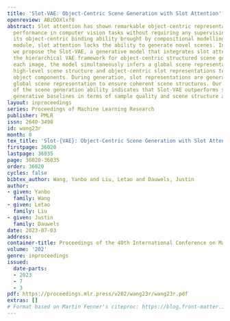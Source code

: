 ```yaml
---
title: 'Slot-VAE: Object-Centric Scene Generation with Slot Attention'
openreview: ABzDOXlxf0
abstract: Slot attention has shown remarkable object-centric representation learning
  performance in computer vision tasks without requiring any supervision. Despite
  its object-centric binding ability brought by compositional modelling, as a deterministic
  module, slot attention lacks the ability to generate novel scenes. In this paper,
  we propose the Slot-VAE, a generative model that integrates slot attention with
  the hierarchical VAE framework for object-centric structured scene generation. For
  each image, the model simultaneously infers a global scene representation to capture
  high-level scene structure and object-centric slot representations to embed individual
  object components. During generation, slot representations are generated from the
  global scene representation to ensure coherent scene structures. Our extensive evaluation
  of the scene generation ability indicates that Slot-VAE outperforms slot representation-based
  generative baselines in terms of sample quality and scene structure accuracy.
layout: inproceedings
series: Proceedings of Machine Learning Research
publisher: PMLR
issn: 2640-3498
id: wang23r
month: 0
tex_title: 'Slot-{VAE}: Object-Centric Scene Generation with Slot Attention'
firstpage: 36020
lastpage: 36035
page: 36020-36035
order: 36020
cycles: false
bibtex_author: Wang, Yanbo and Liu, Letao and Dauwels, Justin
author:
- given: Yanbo
  family: Wang
- given: Letao
  family: Liu
- given: Justin
  family: Dauwels
date: 2023-07-03
address: 
container-title: Proceedings of the 40th International Conference on Machine Learning
volume: '202'
genre: inproceedings
issued:
  date-parts:
  - 2023
  - 7
  - 3
pdf: https://proceedings.mlr.press/v202/wang23r/wang23r.pdf
extras: []
# Format based on Martin Fenner's citeproc: https://blog.front-matter.io/posts/citeproc-yaml-for-bibliographies/
---
```

